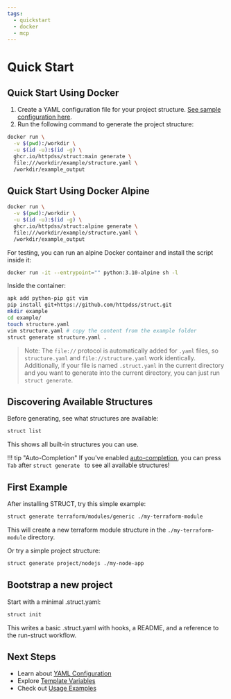 ```yaml
---
tags:
  - quickstart
  - docker
  - mcp
---
```


# Quick Start

## Quick Start Using Docker

1. Create a YAML configuration file for your project structure. [See sample configuration here](https://github.com/httpdss/struct/blob/main/example/structure.yaml).
2. Run the following command to generate the project structure:

```sh
docker run \
  -v $(pwd):/workdir \
  -u $(id -u):$(id -g) \
  ghcr.io/httpdss/struct:main generate \
  file:///workdir/example/structure.yaml \
  /workdir/example_output
```

## Quick Start Using Docker Alpine

```sh
docker run \
  -v $(pwd):/workdir \
  -u $(id -u):$(id -g) \
  ghcr.io/httpdss/struct:alpine generate \
  file:///workdir/example/structure.yaml \
  /workdir/example_output
```

For testing, you can run an alpine Docker container and install the script inside it:

```sh
docker run -it --entrypoint="" python:3.10-alpine sh -l
```

Inside the container:

```sh
apk add python-pip git vim
pip install git+https://github.com/httpdss/struct.git
mkdir example
cd example/
touch structure.yaml
vim structure.yaml # copy the content from the example folder
struct generate structure.yaml .
```

> Note: The `file://` protocol is automatically added for `.yaml` files, so `structure.yaml` and `file://structure.yaml` work identically. Additionally, if your file is named `.struct.yaml` in the current directory and you want to generate into the current directory, you can just run `struct generate`.

## Discovering Available Structures

Before generating, see what structures are available:

```sh
struct list
```

This shows all built-in structures you can use.

!!! tip "Auto-Completion"
    If you've enabled [auto-completion](completion.md), you can press `Tab` after `struct generate ` to see all available structures!

## First Example

After installing STRUCT, try this simple example:

```sh
struct generate terraform/modules/generic ./my-terraform-module
```

This will create a new terraform module structure in the `./my-terraform-module` directory.

Or try a simple project structure:

```sh
struct generate project/nodejs ./my-node-app
```

## Bootstrap a new project

Start with a minimal .struct.yaml:

```sh
struct init
```

This writes a basic .struct.yaml with hooks, a README, and a reference to the run-struct workflow.

## Next Steps

- Learn about [YAML Configuration](configuration.md)
- Explore [Template Variables](template-variables.md)
- Check out [Usage Examples](usage.md)
